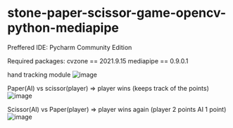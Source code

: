 # stone-paper-scissor-game-opencv-python-mediapipe


Preffered IDE: Pycharm Community Edition

Required packages:
cvzone == 2021.9.15
mediapipe == 0.9.0.1


hand tracking module
![image](https://github.com/vaibhavj-11/stone-paper-scissor-game-opencv-python-mediapipe/assets/71918594/821c2de4-39dd-4f37-8d06-c3212fc6581d)

Paper(AI) vs scissor(player) => player wins (keeps track of the points)
![image](https://github.com/vaibhavj-11/stone-paper-scissor-game-opencv-python-mediapipe/assets/71918594/c4dc9808-f429-453d-aa77-7c6aecb59277)

Scissor(AI) vs Paper(player) => player wins again (player 2 points AI 1 point)
![image](https://github.com/vaibhavj-11/stone-paper-scissor-game-opencv-python-mediapipe/assets/71918594/fadc17b9-221d-4f77-894f-366bbc06b977)
